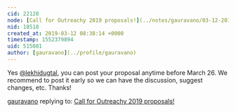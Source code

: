 ```yaml
---
cid: 22120
node: [Call for Outreachy 2019 proposals!](../notes/gauravano/03-12-2019/call-for-outreachy-2019-proposals)
nid: 18518
created_at: 2019-03-12 08:38:14 +0000
timestamp: 1552379894
uid: 515081
author: [gauravano](../profile/gauravano)
---
```


 Yes [@lekhidugtal](/profile/lekhidugtal), you can post your proposal anytime before March 26. We recommend to post it early so we can have the discussion, suggest changes, etc. Thanks!

[gauravano](../profile/gauravano) replying to: [Call for Outreachy 2019 proposals!](../notes/gauravano/03-12-2019/call-for-outreachy-2019-proposals)

